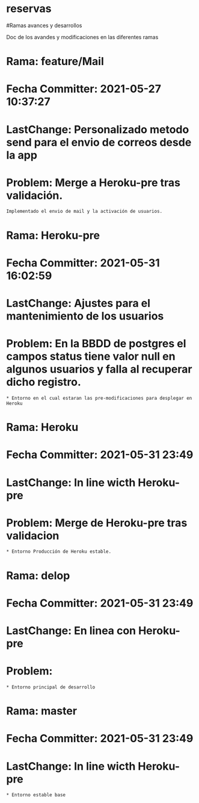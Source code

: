 # reservas


#Ramas avances y desarrollos

Doc de los avandes y modificaciones en las diferentes ramas

# Rama: feature/Mail
# Fecha Committer: 2021-05-27 10:37:27
# LastChange: Personalizado metodo send para el envio de correos desde la app
# Problem: Merge a Heroku-pre tras validación.
	Implementado el envio de mail y la activación de usuarios.
	
# Rama: Heroku-pre
# Fecha Committer: 2021-05-31 16:02:59
# LastChange: Ajustes para el mantenimiento de los usuarios
# Problem: En la BBDD de postgres el campos status tiene valor null en algunos usuarios y falla al recuperar dicho registro.
	* Entorno en el cual estaran las pre-modificaciones para desplegar en Heroku
	
	

# Rama: Heroku
# Fecha Committer: 2021-05-31 23:49
# LastChange: In line wicth Heroku-pre
# Problem: Merge de Heroku-pre tras validacion
	* Entorno Producción de Heroku estable.
	
	
# Rama: delop
# Fecha Committer: 2021-05-31 23:49
# LastChange: En linea con Heroku-pre
# Problem:
	* Entorno principal de desarrollo
	
# Rama: master
# Fecha Committer: 2021-05-31 23:49
# LastChange: In line wicth Heroku-pre
	* Entorno estable base